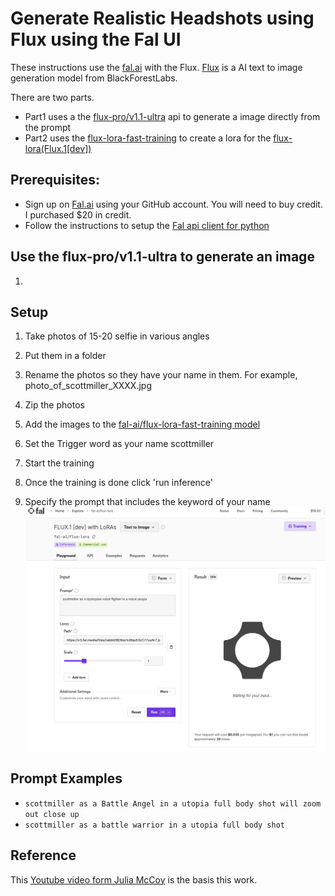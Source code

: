 # Generate Realistic Headshots using Flux using the Fal UI

These instructions use the [fal.ai](https://fal.ai/) with the Flux. [Flux](https://blackforestlabs.ai/ultra-home/#get-flux) is a AI text to image generation model from BlackForestLabs. 

There are two parts.  
   - Part1 uses a the [flux-pro/v1.1-ultra](https://fal.ai/models/fal-ai/flux-pro/v1.1-ultra) api to generate a image directly from the prompt
   - Part2 uses the [flux-lora-fast-training](https://fal.ai/models/fal-ai/flux-lora-fast-training) to create a lora for the [flux-lora(Flux.1[dev])](https://fal.ai/models/fal-ai/flux-lora?from_training=c9c29034-83c2-4654-b455-e35a7ccc1ead)





## Prerequisites:
- Sign up on [Fal.ai]((https://fal.ai/) ) using your GitHub account. You will need to buy credit. I purchased $20 in credit.
- Follow the instructions to setup the [Fal api client for python](https://fal.ai/models/fal-ai/flux-pro/v1.1-ultra/api?platform=python)


## Use the flux-pro/v1.1-ultra to generate an image

1. 



## Setup

1. Take photos of 15-20 selfie in various angles 

2. Put them in a folder
   
3. Rename the photos so they have your name in them.  For example, photo_of_scottmiller_XXXX.jpg

4. Zip the photos

5. Add the images to the [fal-ai/flux-lora-fast-training model](https://fal.ai/models/fal-ai/flux-lora-fast-training)

6. Set the Trigger word as your name scottmiller
7. Start the training 
8. Once the training is done click 'run inference'
 
9. Specify the prompt that includes the keyword of your name
   ![alt text](images/flux-run.png)


## Prompt Examples


- `scottmiller as a Battle Angel in a utopia
full body shot will zoom out close up`
- `scottmiller as a battle warrior in a utopia full body shot`



## Reference

This [Youtube video form Julia McCoy](https://www.youtube.com/watch?v=lcNb-0XspwU&t=360s) is the basis this work.

